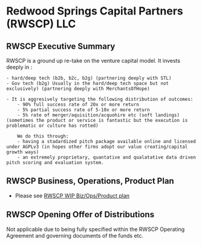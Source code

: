 
# Redwood Springs Capital Partners (RWSCP) LLC 

## RWSCP Executive Summary

RWSCP is a ground up re-take on the venture capital model. It invests deeply in :

	- hard/deep tech (b2b, b2c, b2g) (partnering deeply with STL)
	- Gov tech (b2g) Usually in the hard/deep tech space but not exclusively) (partnering deeply with MerchantsOfHope)
	
	- It is aggresively targeting the following distribution of outcomes:
		- 90% full success rate of 20x or more return 
		- 5% partial success rate of 5-10x or more return 
		- 5% rate of merger/aquisition/acquohire etc (soft landings) (sometimes the product or service is fantastic but the execution is problematic or culture has rotted)

		We do this through:
		- having a stadardized pitch package available online and licensed under AGPLv3 (in hopes other firms adopt our value creating/capital growth ways) 
		- an extremely proprietary, quantative and qualatative data driven pitch scoring and evaluation system. 
		
				
		

## RWSCP Business, Operations, Product Plan

- Please see [RWSCP WIP Biz/Ops/Product plan](https://git.knownelement.com/RWSCP/RWSCP-bizopprodplan) 

## RWSCP Opening Offer of Distributions 

Not applicable due to being fully specified within the RWSCP Operating Agreement and governing documents of the funds etc. 